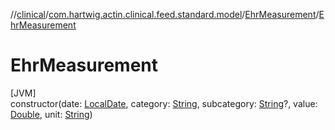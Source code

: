 //[clinical](../../../index.md)/[com.hartwig.actin.clinical.feed.standard.model](../index.md)/[EhrMeasurement](index.md)/[EhrMeasurement](-ehr-measurement.md)

# EhrMeasurement

[JVM]\
constructor(date: [LocalDate](https://docs.oracle.com/javase/8/docs/api/java/time/LocalDate.html), category: [String](https://kotlinlang.org/api/latest/jvm/stdlib/kotlin/-string/index.html), subcategory: [String](https://kotlinlang.org/api/latest/jvm/stdlib/kotlin/-string/index.html)?, value: [Double](https://kotlinlang.org/api/latest/jvm/stdlib/kotlin/-double/index.html), unit: [String](https://kotlinlang.org/api/latest/jvm/stdlib/kotlin/-string/index.html))
